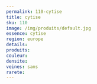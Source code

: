 ```yaml
---
permalink: 110-cytise
title: cytise 
sku: 110
image: /img/produits/default.jpg
essence: cytise 
region: europe
details: 
produits:
couleur: 
densite: 
veines: sans
rarete: 
---
```

